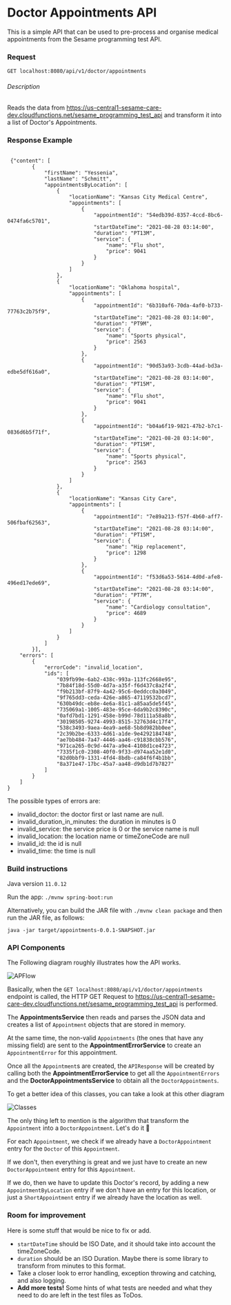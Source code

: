 # Doctor Appointments API
This is a simple API that can be used to pre-process and organise medical appointments from the Sesame programming test API.


### Request
`GET localhost:8080/api/v1/doctor/appointments`


###### Description
Reads the data from https://us-central1-sesame-care-dev.cloudfunctions.net/sesame_programming_test_api and transform it into a list of Doctor's Appointments.



### Response Example
```

 {"content": [
        {
            "firstName": "Yessenia",
            "lastName": "Schmitt",
            "appointmentsByLocation": [
                {
                    "locationName": "Kansas City Medical Centre",
                    "appointments": [
                        {
                            "appointmentId": "54edb39d-8357-4ccd-8bc6-0474fa6c5701",
                            "startDateTime": "2021-08-28 03:14:00",
                            "duration": "PT13M",
                            "service": {
                                "name": "Flu shot",
                                "price": 9041
                            }
                        }
                    ]
                },
                {
                    "locationName": "Oklahoma hospital",
                    "appointments": [
                        {
                            "appointmentId": "6b310af6-70da-4af0-b733-77763c2b75f9",
                            "startDateTime": "2021-08-28 03:14:00",
                            "duration": "PT9M",
                            "service": {
                                "name": "Sports physical",
                                "price": 2563
                            }
                        },
                        {
                            "appointmentId": "90d53a93-3cdb-44ad-bd3a-edbe5df616a0",
                            "startDateTime": "2021-08-28 03:14:00",
                            "duration": "PT15M",
                            "service": {
                                "name": "Flu shot",
                                "price": 9041
                            }
                        },
                        {
                            "appointmentId": "b04a6f19-9821-47b2-b7c1-0836d6b5f71f",
                            "startDateTime": "2021-08-28 03:14:00",
                            "duration": "PT15M",
                            "service": {
                                "name": "Sports physical",
                                "price": 2563
                            }
                        }
                    ]
                },
                {
                    "locationName": "Kansas City Care",
                    "appointments": [
                        {
                            "appointmentId": "7e89a213-f57f-4b60-aff7-506fbaf62563",
                            "startDateTime": "2021-08-28 03:14:00",
                            "duration": "PT15M",
                            "service": {
                                "name": "Hip replacement",
                                "price": 1298
                            }
                        },
                        {
                            "appointmentId": "f53d6a53-5614-4d0d-afe8-496ed17ede69",
                            "startDateTime": "2021-08-28 03:14:00",
                            "duration": "PT7M",
                            "service": {
                                "name": "Cardiology consultation",
                                "price": 4689
                            }
                        }
                    ]
                }
            ]
        }],
    "errors": [
        {
            "errorCode": "invalid_location",
            "ids": [
                "039fb99e-6ab2-438c-993a-113fc2668e95",
                "7b84f18d-55d0-4d7a-a35f-f6d437c8a2f4",
                "f9b213bf-87f9-4a42-95c6-0eddcc0a3049",
                "9f765dd3-ceda-426e-a865-47119532bcd7",
                "630b49dc-eb8e-4e6a-81c1-a85aa5de5f45",
                "735069a1-1005-483e-95ce-6da9b2c8390c",
                "0afd7bd1-1291-458e-b99d-78d111a58a8b",
                "30198505-9274-4993-8515-32763d4c17f4",
                "538c3493-9aea-4ea9-ae68-5b8d982bb0ee",
                "2c39b2be-6333-4d61-a1de-9e4292184748",
                "ae7bb484-7a47-4446-aa46-c91838cbb576",
                "971ca265-0c9d-447a-a9e4-4108d1ce4723",
                "7335f1c0-2308-40f0-9f33-d974aa52e1d0",
                "82d0bbf9-1331-4fd4-8bdb-ca84f6f4b1bb",
                "8a371e47-17bc-45a7-aa48-d9db1d7b7827"
            ]
        }
    ]
}

```

The possible types of errors are:

- invalid_doctor: the doctor first or last name are null.
- invalid_duration_in_minutes: the duration in minutes is 0
- invalid_service: the service price is 0 or the service name is null
- invalid_location: the location name or timeZoneCode are null
- invalid_id: the id is null
- invalid_time: the time is null

### Build instructions

Java version `11.0.12`

Run the app: `./mvnw spring-boot:run`

Alternatively, you can build the JAR file with `./mvnw clean package` and then run the JAR file, as follows:

`java -jar target/appointments-0.0.1-SNAPSHOT.jar`


### API Components

The Following diagram roughly illustrates how the API works.

![APFlow](https://user-images.githubusercontent.com/8027371/131265294-6e10a787-6397-4671-a381-bf8b6cf1276d.png)

Basically, when the `GET localhost:8080/api/v1/doctor/appointments` endpoint is called, the HTTP GET Request to https://us-central1-sesame-care-dev.cloudfunctions.net/sesame_programming_test_api is performed. 

The **AppointmentsService** then reads and parses the JSON data and creates a list of `Appointment` objects that are stored in memory. 

At the same time, the non-valid `Appointments` (the ones that have any missing field) are sent to the **AppointmentErrorService** to create an `AppointmentError` for this appointment.

Once all the `Appointment`s are created, the `APIResponse` will be created by calling both the **AppointmentErrorService** to get all the `AppointmentErrors` and the **DoctorAppointmentsService** to obtain all the `DoctorAppointments`. 

To get a better idea of this classes, you can take a look at this other diagram

![Classes](https://user-images.githubusercontent.com/8027371/131265300-1beeb090-f9c5-4cca-82a5-fabebeadd232.png)

The only thing left to mention is the algorithm that transform the `Appointment` into a `DoctorAppointment`. Let's do it 🚀 

For each `Appointment`, we check if we already have a `DoctorAppointment` entry for the `Doctor` of this `Appointment`.

If we don't, then everything is great and we just have to create an new `DoctorAppointment` entry for this `Appointment`.

If we do, then we have to update this Doctor's record, by adding a new `AppointmentByLocation` entry if we don't have an entry for this location, or just a `ShortAppointment` entry if we already have the location as well.


### Room for improvement

Here is some stuff that would be nice to fix or add.

- `startDateTime` should be ISO Date, and it should take into account the timeZoneCode.
- `duration` should be an ISO Duration. Maybe there is some library to transform from minutes to this format.
- Take a closer look to error handling, exception throwing and catching, and also logging.
- **Add more tests!** Some hints of what tests are needed and what they need to do are left in the test files as ToDos.

